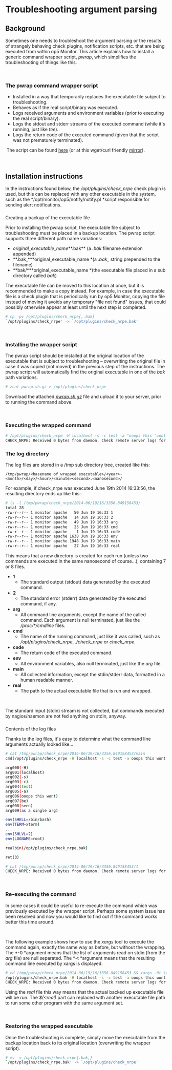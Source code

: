# Troubleshooting argument parsing

## Background

Sometimes one needs to troubleshoot the argument parsing or the results of strangely behaving check plugins, notification scripts, etc. that are being executed from within op5 Monitor. This article explains how to install a generic command wrapper script, *pwrap*, which simplifies the troubleshooting of things like this. 

 

### The pwrap command wrapper script

-   Installed in a way that temporarily replaces the executable file subject to troubleshooting.
-   Behaves as if the real script/binary was executed.
-   Logs received arguments and environment variables (prior to executing the real script/binary).
-   Logs the stdout and stderr streams of the executed command (while it's running, just like *tee*).
-   Logs the return code of the executed command (given that the script was not prematurely terminated).

 The script can be found [here](attachments/9929103/10191015.gz) (or at this wget/curl friendly [mirror](https://download.op5.com/tmp/support/pwrap.sh-33793b7.gz)).

 

## Installation instructions

In the instructions found below, the */opt/plugins/check\_nrpe* check plugin is used, but this can be replaced with any other executable in the system, such as the */opt/monitor/op5/notify/notify.pl *script responsible for sending alert notifications.

### 
Creating a backup of the executable file

Prior to installing the pwrap script, the executable file subject to troubleshooting must be placed in a backup location. The pwrap script supports three different path name variations:

-   *original\_executable\_name***.bak** (a *.bak* filename extension appended)
-   **.bak\_***original\_executable\_name *(a *.bak\_* string prepended to the filename)
-   **bak/***original\_executable\_name *(the executable file placed in a sub directory called *bak*)

The executable file can be moved to this location at once, but it is recommended to make a copy instead. For example, in case the executable file is a check plugin that is periodically run by op5 Monitor, copying the file instead of moving it avoids any temporary "file not found" issues, that could possibly otherwise appear at least until the next step is completed.

``` {.bash data-syntaxhighlighter-params="brush: bash; gutter: false; theme: Confluence" data-theme="Confluence" style="brush: bash; gutter: false; theme: Confluence"}
# cp -pv /opt/plugins/check_nrpe{,.bak}
`/opt/plugins/check_nrpe' -> `/opt/plugins/check_nrpe.bak'
```

 

### Installing the wrapper script

The pwrap script should be installed at the original location of the executable that is subject to troubleshooting – overwriting the original file in case it was copied (not moved) in the previous step of the instructions. The pwrap script will automatically find the original executable in one of the *bak* path variations.

``` {.bash data-syntaxhighlighter-params="brush: bash; gutter: false; theme: Confluence" data-theme="Confluence" style="brush: bash; gutter: false; theme: Confluence"}
# zcat pwrap.sh.gz > /opt/plugins/check_nrpe
```

Download the attached *[pwrap.sh.gz](attachments/9929103/10191015.gz)* file and upload it to your server, prior to running the command above.

 

### Executing the wrapped command

``` {.bash data-syntaxhighlighter-params="brush: bash; gutter: false; theme: Confluence" data-theme="Confluence" style="brush: bash; gutter: false; theme: Confluence"}
# /opt/plugins/check_nrpe -H localhost -s -c test -a "ooops this "wont be seen as" a single arg"
CHECK_NRPE: Received 0 bytes from daemon. Check remote server logs for error messages.
```

### The log directory

The log files are stored in a /tmp sub directory tree, created like this:

`/tmp/pwrap/<basename of wrapped executable>/<year>-<month>/<day>/<hour>/<minute><second>.<nanosecond>/`

For example, if check\_nrpe was executed June 19th 2014 16:33:56, the resulting directory ends up like this:

``` {.bash data-syntaxhighlighter-params="brush: bash; gutter: false; theme: Confluence" data-theme="Confluence" style="brush: bash; gutter: false; theme: Confluence"}
# ls -l /tmp/pwrap/check_nrpe/2014-06/19/16/3356.849158453/
total 28
-rw-r--r-- 1 monitor apache   50 Jun 19 16:33 1
-rw-r--r-- 1 monitor apache   14 Jun 19 16:33 2
-rw-r--r-- 1 monitor apache   49 Jun 19 16:33 arg
-rw-r--r-- 1 monitor apache   23 Jun 19 16:33 cmd
-rw-r--r-- 1 monitor apache    1 Jun 19 16:33 code
-rw-r--r-- 1 monitor apache 1638 Jun 19 16:33 env
-rw-r--r-- 1 monitor apache 1948 Jun 19 16:33 main
-rw-r--r-- 1 monitor apache   27 Jun 19 16:33 real
```

This means that a new directory is created for each run (unless two commands are executed in the same nanosecond of course...), containing 7 or 8 files.

-   **1**
    -   The standard output (stdout) data generated by the executed command.
-   **2**
    -   The standard error (stderr) data generated by the executed command, if any.
-   **arg**
    -   All command line arguments, except the name of the called command. Each argument is null terminated, just like the */proc/\*/cmdline* files.
-   **cmd**
    -   The name of the running command, just like it was called, such as */opt/plugins/check\_nrpe*, *./check\_nrpe* or *check\_nrpe*.
-   **code**
    -   The return code of the executed command.
-   **env**
    -   All environment variables, also null terminated, just like the *arg* file.
-   **main**
    -   All collected information, except the stdin/stderr data, formatted in a human readable manner.
-   **real**
    -   The path to the actual executable file that is run and wrapped.

 

The standard input (stdin) stream is not collected, but commands executed by nagios/naemon are not fed anything on stdin, anyway.

### 
Contents of the log files

Thanks to the log files, it's easy to determine what the command line arguments actually looked like...

``` {.bash data-syntaxhighlighter-params="brush: bash; gutter: false; theme: Confluence" data-theme="Confluence" style="brush: bash; gutter: false; theme: Confluence"}
# cat /tmp/pwrap/check_nrpe/2014-06/19/16/3356.849158453/main
cmd(/opt/plugins/check_nrpe -H localhost -s -c test -a ooops this wont be seen as a single arg)

arg000(-H)
arg001(localhost)
arg002(-s)
arg003(-c)
arg004(test)
arg005(-a)
arg006(ooops this wont)
arg007(be)
arg008(seen)
arg009(as a single arg)

env(SHELL=/bin/bash)
env(TERM=xterm)
...
env(SHLVL=2)
env(LOGNAME=root)

realbin(/opt/plugins/check_nrpe.bak)

ret(3)
```

``` {.bash data-syntaxhighlighter-params="brush: bash; gutter: false; theme: Confluence" data-theme="Confluence" style="brush: bash; gutter: false; theme: Confluence"}
# cat /tmp/pwrap/check_nrpe/2014-06/19/16/3356.849158453/1
CHECK_NRPE: Received 0 bytes from daemon. Check remote server logs for error messages.
```

 

### Re-executing the command

In some cases it could be useful to re-execute the command which was previously executed by the wrapper script. Perhaps some system issue has been resolved and now you would like to find out if the command works better this time around.

 

The following example shows how to use the *xargs* tool to execute the command again, exactly the same way as before, but without the wrapping. The *-0 *argument means that the list of arguments read on stdin (from the *arg* file) are null separated. The *-t *argument means that the resulting command line executed by xargs is displayed.

``` {.bash data-syntaxhighlighter-params="brush: bash; gutter: false; theme: Confluence" data-theme="Confluence" style="brush: bash; gutter: false; theme: Confluence"}
# cd /tmp/pwrap/check_nrpe/2014-06/19/16/3356.849158453 && xargs -0t $(<real) < arg
/opt/plugins/check_nrpe.bak -H localhost -s -c test -a ooops this wont be seen as a single arg
CHECK_NRPE: Received 0 bytes from daemon. Check remote server logs for error messages.
```

Using the *real* file this way means that the actual backed up executable file will be run. The *\$(\<real)* part can replaced with another executable file path to run some other program with the same argument set.

 

### Restoring the wrapped executable

Once the troubleshooting is complete, simply move the executable from the backup location back to its original location (overwriting the wrapper script).

``` {.bash data-syntaxhighlighter-params="brush: bash; gutter: false; theme: Confluence" data-theme="Confluence" style="brush: bash; gutter: false; theme: Confluence"}
# mv -v /opt/plugins/check_nrpe{.bak,}
`/opt/plugins/check_nrpe.bak' -> `/opt/plugins/check_nrpe'
```

